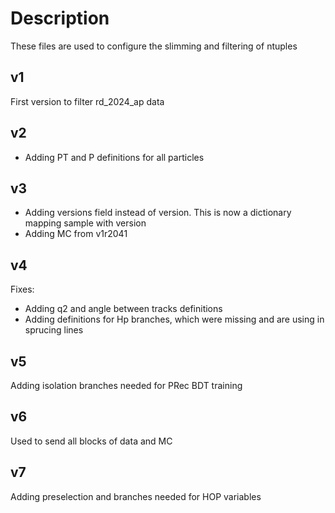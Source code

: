 # Description

These files are used to configure the slimming and filtering of ntuples

## v1

First version to filter rd_2024_ap data

## v2

- Adding PT and P definitions for all particles 

## v3

- Adding versions field instead of version. This is now a dictionary mapping sample with version
- Adding MC from v1r2041

## v4

Fixes:

- Adding q2 and angle between tracks definitions
- Adding definitions for Hp branches, which were missing and are using in sprucing lines

## v5

Adding isolation branches needed for PRec BDT training

## v6

Used to send all blocks of data and MC

## v7

Adding preselection and branches needed for HOP variables

